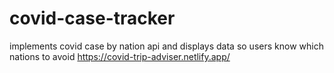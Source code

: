 # covid-case-tracker
 implements covid case by nation api and displays data so users know which nations to avoid 
https://covid-trip-adviser.netlify.app/
